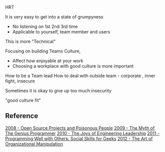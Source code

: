 
HRT 

It is very easy to get into a state of grumpyness
- No listening on 1st 2nd 3rd time
- Applicable to yourself, team member and users



This is more "Technical" 


Focusing on building Teams Culture, 
- Affect how enjoyable at your work
- Choosing a workplace with good culture is more important 

How to be a Team lead 
How to deal with outside team - corporate , inner fight, insecure 

Sometimes it is okay to give up
too much insecurity

"good culture fit"

## Reference

[2008 - Open Source Projects and Poisonous People](https://youtu.be/-F-3E8pyjFo)
[2009 - The Myth of The Genius Programmer](https://youtu.be/0SARbwvhupQ)
[2010 - The Joys of Engineering Leadership](https://youtu.be/skD1fjxSRog)
[2011 - Programming Well with Others: Social Skills for Geeks](https://youtu.be/q-7l8cnpI4k)
[2012 - The Art of Organizational Manipulation](https://youtu.be/OTCuYzAw31Y)

